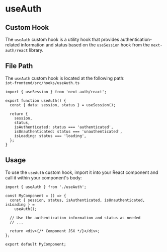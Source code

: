 # useAuth

## Custom Hook

The `useAuth` custom hook is a utility hook that provides authentication-related information and status based on the `useSession` hook from the `next-auth/react` library.

## File Path

The `useAuth` custom hook is located at the following path:
<br>
`iot-frontend/src/hooks/useAuth.ts`

```tsx
import { useSession } from 'next-auth/react';

export function useAuth() {
  const { data: session, status } = useSession();

  return {
    session,
    status,
    isAuthenticated: status === 'authenticated',
    isUnauthenticated: status === 'unauthenticated',
    isLoading: status === 'loading',
  };
}
```

## Usage

To use the `useAuth` custom hook, import it into your React component and call it within your component's body:

```tsx
import { useAuth } from './useAuth';

const MyComponent = () => {
  const { session, status, isAuthenticated, isUnauthenticated, isLoading } =
    useAuth();

  // Use the authentication information and status as needed
  // ...

  return <div>{/* Component JSX */}</div>;
};

export default MyComponent;
```
